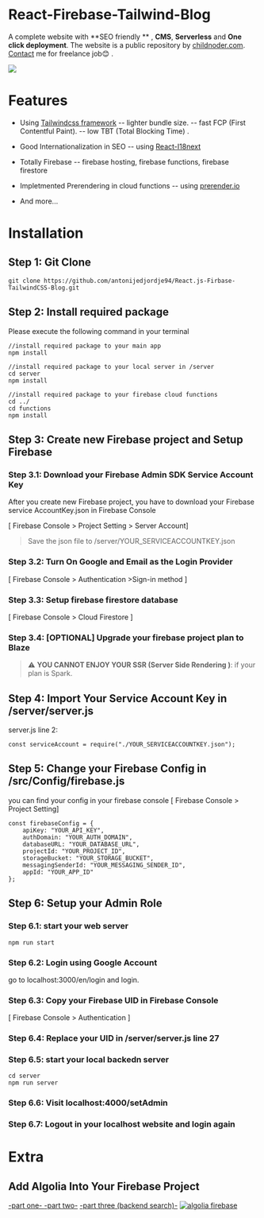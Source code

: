 
# React-Firebase-Tailwind-Blog
A complete website with **SEO friendly ** , **CMS**,  **Serverless** and **One click deployment**.
The website is a public repository by [childnoder.com](https://childnoder.com "childnoder.com"). 
[Contact](mailto:momo@childnoder.com) me for freelance job😊  .

![](https://childnoder.com/icons-192.png)

# Features

- Using [Tailwindcss framework](https://tailwindcss.com/ "Tailwindcss framework") 
--  lighter bundle size.
--  fast FCP (First Contentful Paint).
--  low TBT (Total Blocking Time) .

- Good Internationalization in SEO
-- using [React-I18next](https://react.i18next.com/ "React-I18next")

- Totally Firebase
-- firebase hosting, firebase functions, firebase firestore

- Impletmented Prerendering in cloud functions
-- using [prerender.io](https://prerender.io "prerender.io")

- And more...

# Installation
## Step 1: Git Clone
    git clone https://github.com/antonijedjordje94/React.js-Firbase-TailwindCSS-Blog.git

## Step 2: Install required package
Please execute the following command in your terminal

    //install required package to your main app
	npm install
	
    //install required package to your local server in /server
    cd server
    npm install
	
    //install required package to your firebase cloud functions
	cd ../
    cd functions
    npm install
	
## Step 3: Create new Firebase project and Setup Firebase
### Step 3.1: Download your Firebase Admin SDK Service Account Key
After you create new Firebase project, you have to download your Firebase service AccountKey.json in Firebase Console

[ Firebase Console > Project Setting > Server Account]

> Save the json file to /server/YOUR_SERVICEACCOUNTKEY.json

### Step 3.2: Turn On Google and Email as the Login Provider
[ Firebase Console > Authentication >Sign-in method ]

### Step 3.3: Setup firebase firestore database
[ Firebase Console > Cloud Firestore ]

###  Step 3.4: [OPTIONAL] Upgrade your firebase project plan to Blaze
> :warning: **YOU CANNOT ENJOY YOUR SSR (Server Side Rendering )**: if your plan is Spark.

## Step 4: Import Your Service Account Key in /server/server.js
server.js line 2:

    const serviceAccount = require("./YOUR_SERVICEACCOUNTKEY.json");
	
## Step 5: Change your Firebase Config in /src/Config/firebase.js
you can find your config in your firebase console
[ Firebase Console > Project Setting]

    const firebaseConfig = {
        apiKey: "YOUR_API_KEY",
        authDomain: "YOUR_AUTH_DOMAIN",
        databaseURL: "YOUR_DATABASE_URL",
        projectId: "YOUR_PROJECT_ID",
        storageBucket: "YOUR_STORAGE_BUCKET",
        messagingSenderId: "YOUR_MESSAGING_SENDER_ID",
        appId: "YOUR_APP_ID"
    };

## Step 6: Setup your Admin Role
### Step 6.1: start your web server

    npm run start
	
### Step 6.2: Login using Google Account
go to localhost:3000/en/login and login.

### Step 6.3: Copy your Firebase UID in Firebase Console
[ Firebase Console > Authentication  ]

### Step 6.4: Replace your UID in /server/server.js line 27

### Step 6.5: start your local backedn server

    cd server
    npm run server
	

### Step 6.6: Visit localhost:4000/setAdmin 

### Step 6.7: Logout in your localhost website and login again

# Extra
## Add Algolia Into Your Firebase Project
[-part one- ](https://clipversity.com/article/Add-algolia-into-your-firebase-project-MEHFo0sv-ENT34E79KX/en "part one ")
[-part two-](https://clipversity.com/article/Add-algolia-into-your-firebase-project---2-MFWOcREikfu__vJvb-p/en "part two")
[-part three (backend search)-](https://clipversity.com/article/Add-algolia-into-your-firebase-project-3-backend-search-MFZl67pT53Dx60PBfmO/en "part three (backend search)")
[![algolia firebase](https://firebasestorage.googleapis.com/v0/b/clipversity-firebase.appspot.com/o/ArticleImage%2FAdd-algolia-into-your-firebase-project-MEHFo0sv-ENT34E79KX%2F-MFGxkw5qkxnCQ9pHLaR?alt=media&token=f1867395-5735-4775-a0ea-2483a9d976b6 "algolia firebase")](https://clipversity.com/article/Add-algolia-into-your-firebase-project-MEHFo0sv-ENT34E79KX/en "algolia firebase")
